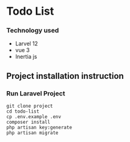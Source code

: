 # Todo List 

### Technology used
- Larvel 12
- vue 3
- Inertia js


## Project installation instruction


### Run Laravel Project
    git clone project
    cd todo-list
    cp .env.example .env
    composer install
    php artisan key:generate
    php artisan migrate



